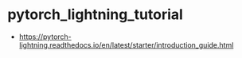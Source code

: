 # pytorch_lightning_tutorial

- https://pytorch-lightning.readthedocs.io/en/latest/starter/introduction_guide.html
